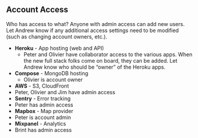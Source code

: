 ## Account Access
Who has access to what? Anyone with admin access can add new users. Let Andrew know if any additional access settings need to be modified (such as changing account owners, etc.).

- **Heroku** - App hosting (web and API)
  - Peter and Olivier have collaborator access to the various apps. When the new full stack folks come on board, they can be added. Let Andrew know who should be “owner” of the Heroku apps.
- **Compose** - MongoDB hosting
  - Olivier is account owner
- **AWS** - S3, CloudFront
 - Peter, Olivier and Jim have admin access
- **Sentry** - Error tracking
 - Peter has admin access
- **Mapbox** - Map provider
 - Peter is account admin
- **Mixpanel** - Analytics
 - Brint has admin access
